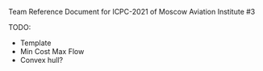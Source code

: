 Team Reference Document for ICPC-2021 of Moscow Aviation Institute #3

TODO:
- Template
- Min Cost Max Flow
- Convex hull?
